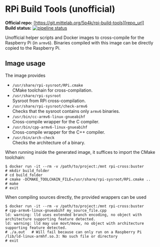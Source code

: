 RPi Build Tools (unofficial)
============================

**Official repo:** [https://git.mittelab.org/5p4k/rpi-build-tools][repo_url]  
**Build status:** [![pipeline status][pipeline_svg]][pipeline]

Unofficial helper scripts and Docker images to cross-compile for the Raspberry Pi (in `armv6`).
Binaries compiled with this image can be directly copied to the Raspberry Pi.

Image usage
-----------
The image provides
 - `/usr/share/rpi-sysroot/RPi.cmake`  
   CMake toolchain for cross-compilation.
 - `/usr/share/rpi-sysroot`  
   Sysroot from RPi cross-compilation.
 - `/usr/share/rpi-sysroot/check-armv6`  
   Checks that the sysroot contains only `armv6` binaries.
 - `/usr/bin/cc-armv6-linux-gnueabihf`  
   Cross-compile wrapper for the C compiler.
 - `/usr/bin/cpp-armv6-linux-gnueabihf`  
   Cross-compile wrapper for the C++ compiler.
 - `/usr/bin/arch-check`  
   Checks the architecture of a binary.
  
When running inside the generated image, it suffices to import the CMake toolchain:

```
$ docker run -it --rm -v /path/to/project:/mnt rpi-cross:buster
# mkdir build_folder
# cd build_folder
# cmake -DCMAKE_TOOLCHAIN_FILE=/usr/share/rpi-sysroot/RPi.cmake ..
# make
# exit
```

When compiling sources directly, the provided wrappers can be used

```
$ docker run -it --rm -v /path/to/project:/mnt rpi-cross:buster
# cpp-armv6-linux-gnueabihf my_source_file.cpp
ld: warning: lld uses extended branch encoding, no object with architecture supporting feature detected.
ld: warning: lld may use movt/movw, no object with architecture supporting feature detected.
# ./a.out   # Will fail because can only run on a Raspberry Pi
/lib/ld-linux-armhf.so.3: No such file or directory  
# exit
```

[repo_url]: https://git.mittelab.org/5p4k/rpi-build-tools
[pipeline]: https://git.mittelab.org/5p4k/rpi-build-tools/commits/master
[pipeline_svg]: https://git.mittelab.org/5p4k/rpi-build-tools/badges/master/pipeline.svg
